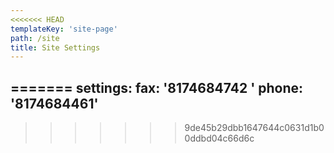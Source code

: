 ```yaml
---
<<<<<<< HEAD
templateKey: 'site-page'
path: /site
title: Site Settings
---
```

=======
settings:
  fax: '8174684742 '
  phone: '8174684461'
---

>>>>>>> 9de45b29dbb1647644c0631d1b00ddbd04c66d6c
